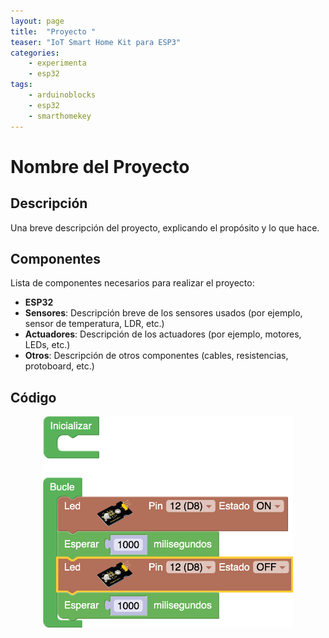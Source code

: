 ```yaml
---
layout: page
title:  "Proyecto "
teaser: "IoT Smart Home Kit para ESP3"
categories:
    - experimenta
    - esp32
tags:
    - arduinoblocks
    - esp32
    - smarthomekey
---
```

# Nombre del Proyecto

## Descripción

Una breve descripción del proyecto, explicando el propósito y lo que hace.

## Componentes

Lista de componentes necesarios para realizar el proyecto:

- **ESP32**
- **Sensores**: Descripción breve de los sensores usados (por ejemplo, sensor de temperatura, LDR, etc.)
- **Actuadores**: Descripción de los actuadores (por ejemplo, motores, LEDs, etc.)
- **Otros**: Descripción de otros componentes (cables, resistencias, protoboard, etc.)

## Código
<p align="center">
    <img src="/images/experimenta/esp32/Proyectos/Proyecto1.png" alt="Proyecto 2" width="400"/>
</p>